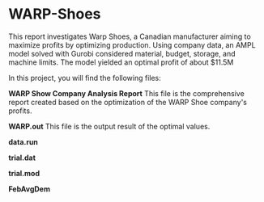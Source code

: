 # WARP-Shoes
This report investigates Warp Shoes, a Canadian manufacturer aiming to maximize profits by optimizing production. Using company data, an AMPL model solved with Gurobi considered material, budget, storage, and machine limits. The model yielded an optimal profit of about $11.5M

In this project, you will find the following files:

**WARP Show Company Analysis Report**
This file is the comprehensive report created based on the optimization of the WARP Shoe company's profits. 

**WARP.out**
This file is the output result of the optimal values.

**data.run**


**trial.dat**

**trial.mod**

**FebAvgDem**






